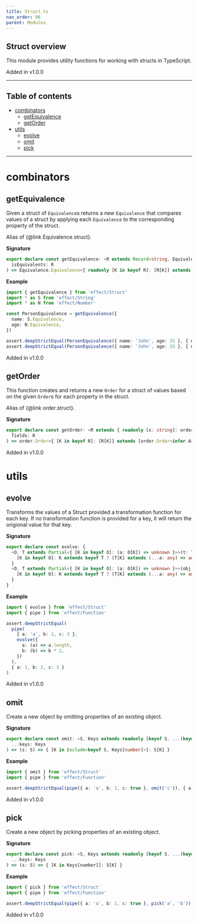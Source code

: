 ```yaml
---
title: Struct.ts
nav_order: 96
parent: Modules
---
```


## Struct overview

This module provides utility functions for working with structs in TypeScript.

Added in v1.0.0

---

<h2 class="text-delta">Table of contents</h2>

- [combinators](#combinators)
  - [getEquivalence](#getequivalence)
  - [getOrder](#getorder)
- [utils](#utils)
  - [evolve](#evolve)
  - [omit](#omit)
  - [pick](#pick)

---

# combinators

## getEquivalence

Given a struct of `Equivalence`s returns a new `Equivalence` that compares values of a struct
by applying each `Equivalence` to the corresponding property of the struct.

Alias of {@link Equivalence.struct}.

**Signature**

```ts
export declare const getEquivalence: <R extends Record<string, Equivalence.Equivalence<any>>>(
  isEquivalents: R
) => Equivalence.Equivalence<{ readonly [K in keyof R]: [R[K]] extends [Equivalence.Equivalence<infer A>] ? A : never }>
```

**Example**

```ts
import { getEquivalence } from 'effect/Struct'
import * as S from 'effect/String'
import * as N from 'effect/Number'

const PersonEquivalence = getEquivalence({
  name: S.Equivalence,
  age: N.Equivalence,
})

assert.deepStrictEqual(PersonEquivalence({ name: 'John', age: 25 }, { name: 'John', age: 25 }), true)
assert.deepStrictEqual(PersonEquivalence({ name: 'John', age: 25 }, { name: 'John', age: 40 }), false)
```

Added in v1.0.0

## getOrder

This function creates and returns a new `Order` for a struct of values based on the given `Order`s
for each property in the struct.

Alias of {@link order.struct}.

**Signature**

```ts
export declare const getOrder: <R extends { readonly [x: string]: order.Order<any> }>(
  fields: R
) => order.Order<{ [K in keyof R]: [R[K]] extends [order.Order<infer A>] ? A : never }>
```

Added in v1.0.0

# utils

## evolve

Transforms the values of a Struct provided a transformation function for each key.
If no transformation function is provided for a key, it will return the origional value for that key.

**Signature**

```ts
export declare const evolve: {
  <O, T extends Partial<{ [K in keyof O]: (a: O[K]) => unknown }>>(t: T): (obj: O) => {
    [K in keyof O]: K extends keyof T ? (T[K] extends (...a: any) => any ? ReturnType<T[K]> : O[K]) : O[K]
  }
  <O, T extends Partial<{ [K in keyof O]: (a: O[K]) => unknown }>>(obj: O, t: T): {
    [K in keyof O]: K extends keyof T ? (T[K] extends (...a: any) => any ? ReturnType<T[K]> : O[K]) : O[K]
  }
}
```

**Example**

```ts
import { evolve } from 'effect/Struct'
import { pipe } from 'effect/Function'

assert.deepStrictEqual(
  pipe(
    { a: 'a', b: 1, c: 3 },
    evolve({
      a: (a) => a.length,
      b: (b) => b * 2,
    })
  ),
  { a: 1, b: 2, c: 3 }
)
```

Added in v1.0.0

## omit

Create a new object by omitting properties of an existing object.

**Signature**

```ts
export declare const omit: <S, Keys extends readonly [keyof S, ...(keyof S)[]]>(
  ...keys: Keys
) => (s: S) => { [K in Exclude<keyof S, Keys[number]>]: S[K] }
```

**Example**

```ts
import { omit } from 'effect/Struct'
import { pipe } from 'effect/Function'

assert.deepStrictEqual(pipe({ a: 'a', b: 1, c: true }, omit('c')), { a: 'a', b: 1 })
```

Added in v1.0.0

## pick

Create a new object by picking properties of an existing object.

**Signature**

```ts
export declare const pick: <S, Keys extends readonly [keyof S, ...(keyof S)[]]>(
  ...keys: Keys
) => (s: S) => { [K in Keys[number]]: S[K] }
```

**Example**

```ts
import { pick } from 'effect/Struct'
import { pipe } from 'effect/Function'

assert.deepStrictEqual(pipe({ a: 'a', b: 1, c: true }, pick('a', 'b')), { a: 'a', b: 1 })
```

Added in v1.0.0
